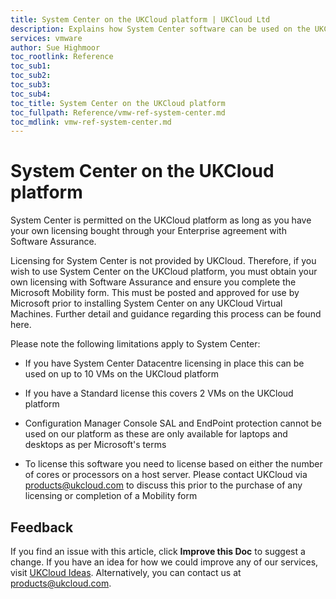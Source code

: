 ```yaml
---
title: System Center on the UKCloud platform | UKCloud Ltd
description: Explains how System Center software can be used on the UKCloud platform 
services: vmware
author: Sue Highmoor
toc_rootlink: Reference
toc_sub1: 
toc_sub2:
toc_sub3:
toc_sub4:
toc_title: System Center on the UKCloud platform
toc_fullpath: Reference/vmw-ref-system-center.md
toc_mdlink: vmw-ref-system-center.md
---
```


# System Center on the UKCloud platform

System Center is permitted on the UKCloud platform as long as you have your own licensing bought through your Enterprise agreement with Software Assurance.

Licensing for System Center is not provided by UKCloud. Therefore, if you wish to use System Center on the UKCloud platform, you must obtain your own licensing with Software Assurance and ensure you complete the Microsoft Mobility form. This must be posted and approved for use by Microsoft prior to installing System Center on any UKCloud Virtual Machines. Further detail and guidance regarding this process can be found here.

Please note the following limitations apply to System Center:

- If you have System Center Datacentre licensing in place this can be used on up to 10 VMs on the UKCloud platform

- If you have a Standard license this covers 2 VMs on the UKCloud platform

- Configuration Manager Console SAL and EndPoint protection cannot be used on our platform as these are only available for laptops and desktops as per Microsoft's terms

- To license this software you need to license based on either the number of cores or processors on a host server. Please contact UKCloud via <products@ukcloud.com> to discuss this prior to the purchase of any licensing or completion of a Mobility form

## Feedback

If you find an issue with this article, click **Improve this Doc** to suggest a change. If you have an idea for how we could improve any of our services, visit [UKCloud Ideas](https://ideas.ukcloud.com). Alternatively, you can contact us at <products@ukcloud.com>.